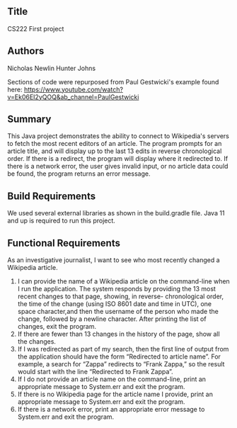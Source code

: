 ## Title
CS222 First project

## Authors
Nicholas Newlin
Hunter Johns

Sections of code were repurposed from Paul Gestwicki's example found here:
https://www.youtube.com/watch?v=Ek06EI2yQOQ&ab_channel=PaulGestwicki

## Summary
This Java project demonstrates the ability to connect to Wikipedia's servers to fetch the most recent
editors of an article. The program prompts for an article title, and will display up to the last 13 edits in reverse
chronological order. If there is a redirect, the program will display where it redirected to. If there is a network
error, the user gives invalid input, or no article data could be found, the program returns an error message.

## Build Requirements
We used several external libraries as shown in the build.gradle file. Java 11 and
up is required to run this project.

## Functional Requirements
As an investigative journalist, I want to see who most recently changed a Wikipedia article.
1.  I can provide the name of a Wikipedia article on the command-line when I run the application.
    The system responds by providing the 13 most recent changes to that page, showing, in reverse-
    chronological order, the time of the change (using ISO 8601 date and time in UTC), one space
    character,and then the username of the person who made the change, followed by a newline character. 
    After printing the list of changes, exit the program.
2.  If there are fewer than 13 changes in the history of the page, show all the changes.
3.  If I was redirected as part of my search, then the first line of output from the application should
    have the form “Redirected to article name”. For example, a search for “Zappa” redirects to “Frank Zappa,”
    so the result would start with the line “Redirected to Frank Zappa”.
4.  If  I  do not provide  an article name on  the command-line, print an appropriate message to
    System.err and exit the program.
5.  If there is no Wikipedia page for the article  name I provide, print an appropriate message to
    System.err and exit the program.
6.  If there is a network error, print an appropriate error message to System.err  and exit the
    program.
